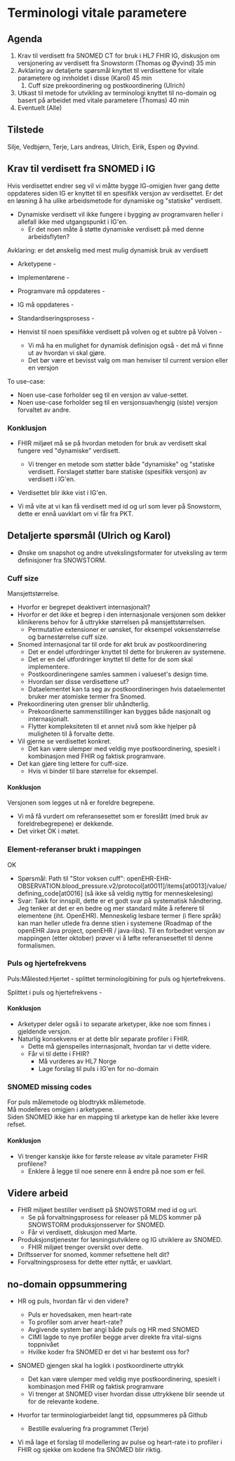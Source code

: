 # Terminologi vitale parametere

## Agenda

1. Krav til verdisett fra SNOMED CT for bruk i HL7 FHIR IG, diskusjon om versjonering av verdisett fra Snowstorm (Thomas og Øyvind) 35 min
1. Avklaring av detaljerte spørsmål knyttet til verdisettene for vitale parametere og innholdet i disse (Karol) 45 min
   1. Cuff size prekoordinering og postkoordinering (Ulrich)
1. Utkast til metode for utvikling av terminologi knyttet til no-domain og basert på arbeidet med vitale parametere (Thomas) 40 min
1. Eventuelt (Alle)

## Tilstede

Silje, Vedbjørn, Terje, Lars andreas, Ulrich, Eirik, Espen og Øyvind.

## Krav til verdisett fra SNOMED i IG

Hvis verdisettet endrer seg vil vi måtte bygge IG-omigjen hver gang dette oppdateres siden IG er knyttet til en spesifikk versjon av verdisettet.
Er det en løsning å ha ulike arbeidsmetode for dynamiske og "statiske" verdisett.  

* Dynamiske verdisett vil ikke fungere i bygging av programvaren heller i allefall ikke med utgangspunkt i IG'en.
  * Er det noen måte å støtte dynamiske verdisett på med denne arbeidsflyten?

Avklaring: er det ønskelig med mest mulig dynamisk bruk av verdisett  

* Arketypene - 
* Implementørene - 
* Programvare må oppdateres - 
* IG må oppdateres - 
* Standardiseringsprosess - 

* Henvist til noen spesifikke verdisett på volven og et subtre på Volven -  
  * Vi må ha en mulighet for dynamisk definisjon også - det må vi finne ut av hvordan vi skal gjøre.
  * Det bør være et bevisst valg om man henviser til current version eller en versjon

To use-case:  

* Noen use-case forholder seg til en versjon av value-settet.
* Noen use-case forholder seg til en versjonsuavhengig (siste) versjon forvaltet av andre.  

### Konklusjon

* FHIR miljøet må se på hvordan metoden for bruk av verdisett skal fungere ved "dynamiske" verdisett.
  * Vi trenger en metode som støtter både "dynamiske" og "statiske verdisett. Forslaget støtter bare statiske (spesifikk versjon) av verdisett i IG'en.

* Verdisettet blir ikke vist i IG'en.
* Vi må vite at vi kan få verdisett med id og url som lever på Snowstorm, dette er ennå uavklart om vi får fra PKT.

## Detaljerte spørsmål (Ulrich og Karol)

* Ønske om snapshot og andre utvekslingsformater for utveksling av term definisjoner fra SNOWSTORM.

### Cuff size

Mansjettstørrelse.

* Hvorfor er begrepet deaktivert internasjonalt?
* Hvorfor er det ikke et begrep i den internasjonale versjonen som dekker klinikerens behov for å uttrykke størrelsen på mansjettstørrelsen.
  * Permutative extensioner er uønsket, for eksempel voksenstørrelse og barnestørrelse cuff size.
* Snomed internasjonal tar til orde for økt bruk av postkoordinering
  * Det er endel utfordringer knyttet til dette for brukeren av systemene.
  * Det er en del utfordringer knyttet til dette for de som skal implementere.
  * Postkoordineringene samles sammen i valueset's design time.
  * Hvordan ser disse verdisettene ut?
  * Dataelementet kan ta seg av postkoordineringen hvis dataelementet bruker mer atomiske termer fra Snomed.
* Prekoordinering uten grenser blir uhåndterlig.
  * Prekoordinerte sammenstillinger kan bygges både nasjonalt og internasjonalt.
  * Flytter kompleksiteten til et annet nivå som ikke hjelper på muligheten til å forvalte dette.
* Vil gjerne se verdisettet konkret.
  * Det kan være ulemper med veldig mye postkoordinering, spesielt i kombinasjon med FHIR og faktisk programvare.
* Det kan gjøre ting lettere for cuff-size.
  * Hvis vi binder til bare størrelse for eksempel.

#### Konklusjon

Versjonen som legges ut nå er foreldre begrepene.  

* Vi må få vurdert om referansesettet som er foreslått (med bruk av foreldrebegrepene) er dekkende.  
* Det virket OK i møtet.  

### Element-referanser brukt i mappingen

OK

* Spørsmål: Path til "Stor voksen cuff": openEHR-EHR-OBSERVATION.blood_pressure.v2/protocol[at0011]/items[at0013]/value/defining_code[at0016] (så ikke så veldig nyttig for menneskelesing)
* Svar: Takk for innspill, dette er et godt svar på systematisk håndtering. Jeg tenker at det er en bedre og mer standard måte å referere til elementene (iht. OpenEHR). Menneskelig lesbare termer (i flere språk) kan man heller utlede fra denne stien i systemene (Roadmap of the openEHR Java project, openEHR / java-libs). Til en forbedret versjon av mappingen (etter oktober) prøver vi å løfte referansesettet til denne formalismen.  

### Puls og hjertefrekvens

Puls:Målested:Hjertet - splittet terminologibining for puls og hjertefrekvens.

Splittet i puls og hjertefrekvens -  

#### Konklusjon

* Arketyper deler også i to separate arketyper, ikke noe som finnes i gjeldende versjon.
* Naturlig konsekvens er at dette blir separate profiler i FHIR.
  * Dette må gjenspeiles internasjonalt, hvordan tar vi dette videre.
  * Får vi til dette i FHIR?  
    * Må vurderes av HL7 Norge  
    * Lage forslag til puls i IG'en for no-domain  

### SNOMED missing codes

For puls målemetode og blodtrykk målemetode.  
Må modelleres omigjen i arketypene.  
Siden SNOMED ikke har en mapping til arketype kan de heller ikke levere refset.

#### Konklusjon

* Vi trenger kanskje ikke for første release av vitale parameter FHIR profilene?
  * Enklere å legge til noe senere enn å endre på noe som er feil.

## Videre arbeid

* FHIR miljøet bestiller verdisett på SNOWSTORM med id og url.
  * Se på forvaltningsprosess for releaser på MLDS kommer på SNOWSTORM produksjonsserver for SNOMED.
  * Får vi verdisett, diskusjon med Marte.
* Produksjonstjenester for løsningsutviklere og IG utviklere av SNOMED.
  * FHIR miljøet trenger oversikt over dette.
* Driftsserver for snomed, kommer refsettene helt dit?
* Forvaltningsprosess for dette etter nyttår, er uavklart.

## no-domain oppsummering

* HR og puls, hvordan får vi den videre?
  * Puls er hovedsaken, men heart-rate
  * To profiler som arver heart-rate?
  * Avgivende system bør angi både puls og HR med SNOMED
  * CIMI lagde to nye profiler begge arver direkte fra vital-signs toppnivået
  * Hvilke koder fra SNOMED er det vi har bestemt oss for?

* SNOMED gjengen skal ha logikk i postkoordinerte uttrykk
  * Det kan være ulemper med veldig mye postkoordinering, spesielt i kombinasjon med FHIR og faktisk programvare  
  * Vi trenger at SNOMED viser hvordan disse uttrykkene blir seende ut for de relevante kodene.

* Hvorfor tar terminologiarbeidet langt tid, oppsummeres på Github
  * Bestille evaluering fra programmet (Terje)

* Vi må lage et forslag til modellering av pulse og heart-rate i to profiler i FHIR og sjekke om kodene fra SNOMED blir riktig.
